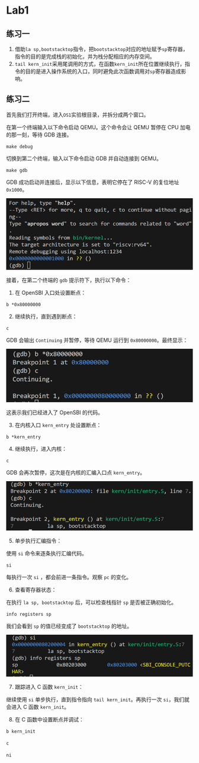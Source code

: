 # Lab1

## 练习一

1. 借助`la sp,bootstacktop`指令，把`bootstacktop`对应的地址赋予`sp`寄存器，指令的目的是完成栈的初始化，并为栈分配相应的内存空间。
2. `tail kern_init`采用尾调用的方式，在函数`kern_init`所在位置继续执行，指令的目的是进入操作系统的入口，同时避免此次函数调用对`sp`寄存器造成影响。

## 练习二

首先我们打开终端，进入`OS1`实验根目录，并拆分成两个窗口。

在第一个终端输入以下命令启动 QEMU。这个命令会让 QEMU 暂停在 CPU 加电的那一刻，等待 GDB 连接。

```
make debug
```

切换到第二个终端，输入以下命令启动 GDB 并自动连接到 QEMU。

```
make gdb
```

GDB 成功启动并连接后，显示以下信息，表明它停在了 RISC-V 的复位地址 `0x1000`。

![GDB连接成功](https://raw.githubusercontent.com/Dou-Dou-Da-D1/OS/master/OS1/images/1.png)

接着，在第二个终端的 `gdb` 提示符下，执行以下命令：

1. 在 OpenSBI 入口处设置断点：

```
b *0x80000000
```

2. 继续执行，直到遇到断点：

```
c
```

GDB 会输出 `Continuing` 并暂停，等待 QEMU 运行到 `0x80000000`。最终显示：

![显示1](https://raw.githubusercontent.com/Dou-Dou-Da-D1/OS/master/OS1/images/2.png)

这表示我们已经进入了 OpenSBI 的代码。

3. 在内核入口 `kern_entry` 处设置断点：

```
b *kern_entry
```

4. 继续执行，进入内核：

```
c
```

GDB 会再次暂停，这次是在内核的汇编入口点 `kern_entry`。

![显示2](https://raw.githubusercontent.com/Dou-Dou-Da-D1/OS/master/OS1/images/3.png)

5. 单步执行汇编指令：

使用 `si` 命令来逐条执行汇编代码。

```
si
```

每执行一次 `si` ，都会前进一条指令。观察 `pc` 的变化。

6. 查看寄存器状态：

在执行 `la sp, bootstacktop` 后，可以检查栈指针 `sp` 是否被正确初始化。

```
info registers sp
```

我们会看到 `sp` 的值已经变成了 `bootstacktop` 的地址。

![显示3](https://raw.githubusercontent.com/Dou-Dou-Da-D1/OS/master/OS1/images/4.png)

7. 跟踪进入 C 函数 `kern_init`：

继续使用 `si` 单步执行，直到指令指向 `tail kern_init`。再执行一次 `si`，我们就会进入 C 函数 `kern_init`。

8. 在 C 函数中设置断点并调试：

```
b kern_init

c

ni
```